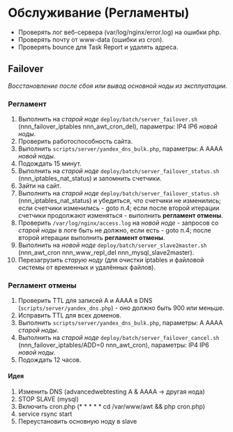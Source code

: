 Обслуживание (Регламенты)
=========================

* Проверять лог веб-сервера (var/log/nginx/error.log) на ошибки php.
* Проверять почту от www-data (ошибки из cron).
* Проверять bounce для Task Report и удалять адреса.

Failover
--------
*Восстановление после сбоя или вывод основной ноды из эксплуатации.*

### Регламент
1. Выполнить на *старой ноде* `deploy/batch/server_failover.sh` (nnn_failover_iptables nnn_awt_cron_del), параметры: IP4 IP6 *новой ноды*.
2. Проверить работоспособность сайта.
3. Выполнить `scripts/server/yandex_dns_bulk.php`, параметры: A AAAA *новой ноды*.
4. Подождать 15 минут.
5. Выполнить на *старой ноде* `deploy/batch/server_failover_status.sh` (nnn_iptables_nat_status) и запомнить счетчики.
6. Зайти на сайт.
7. Выполнить на *старой ноде* `deploy/batch/server_failover_status.sh` (nnn_iptables_nat_status) и убедиться, что счетчики не изменились;
 если счетчики изменились - goto п.4; если после второй итерации счетчики продолжают изменяться - выполнить **регламент отмены**.
8. Проверить `/var/log/nginx/access.log` на *новой ноде* - запросов со *старой ноды* в логе быть не должно, если есть - goto п.4;
 после второй итерации выполнить **регламент отмены**.
8. Выполнить на *новой ноде* `deploy/batch/server_slave2master.sh` (nnn_awt_cron nnn_www_repl_del nnn_mysql_slave2master).
9. Перезагрузить *старую ноду* (для очистки iptables и файловой системы от временных и удалённых файлов).

### Регламент отмены
1. Проверить TTL для записей A и AAAA в DNS (`scripts/server/yandex_dns.php`) - оно должно быть 900 или меньше.
2. Исправить TTL для всех доменов.
3. Выполнить `scripts/server/yandex_dns_bulk.php`, параметры: A AAAA *старой ноды*.
4. Выполнить на *старой ноде* `deploy/batch/server_failover_cancel.sh` (nnn_failover_iptables/ADD=0 nnn_awt_cron), параметры: IP4 IP6 *новой ноды*.
5. Подождать 12 часов.

#### Идея
1. Изменить DNS (advancedwebtesting A & AAAA -> другая нода)
2. STOP SLAVE (mysql)
3. Включить cron.php (* * * * * cd /var/www/awt && php cron.php)
4. service rsync start
5. Переустановить основную ноду в slave
